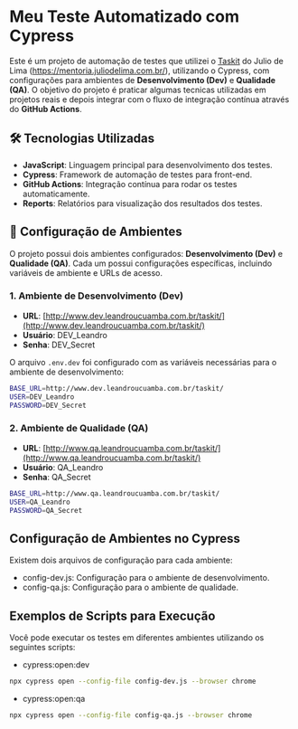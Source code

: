 # Meu Teste Automatizado com Cypress

Este é um projeto de automação de testes que utilizei o [Taskit](http://www.juliodelima.com.br/taskit/) do Julio de Lima (https://mentoria.juliodelima.com.br/), utilizando o Cypress, com configurações para ambientes de **Desenvolvimento (Dev)** e **Qualidade (QA)**. O objetivo do projeto é praticar algumas tecnicas utilizadas em projetos reais e depois integrar com o fluxo de integração contínua através do **GitHub Actions**.

## 🛠 Tecnologias Utilizadas

- **JavaScript**: Linguagem principal para desenvolvimento dos testes.
- **Cypress**: Framework de automação de testes para front-end.
- **GitHub Actions**: Integração contínua para rodar os testes automaticamente.
- **Reports**: Relatórios para visualização dos resultados dos testes.

## 🔧 Configuração de Ambientes

O projeto possui dois ambientes configurados: **Desenvolvimento (Dev)** e **Qualidade (QA)**. Cada um possui configurações específicas, incluindo variáveis de ambiente e URLs de acesso.

### 1. **Ambiente de Desenvolvimento (Dev)**

- **URL**: [http://www.dev.leandroucuamba.com.br/taskit/](http://www.dev.leandroucuamba.com.br/taskit/)
- **Usuário**: DEV_Leandro
- **Senha**: DEV_Secret

O arquivo `.env.dev` foi configurado com as variáveis necessárias para o ambiente de desenvolvimento:

```bash
BASE_URL=http://www.dev.leandroucuamba.com.br/taskit/
USER=DEV_Leandro
PASSWORD=DEV_Secret
```

### 2. **Ambiente de Qualidade (QA)**

- **URL**: [http://www.qa.leandroucuamba.com.br/taskit/](http://www.qa.leandroucuamba.com.br/taskit/)
- **Usuário**: QA_Leandro
- **Senha**: QA_Secret

```bash
BASE_URL=http://www.qa.leandroucuamba.com.br/taskit/
USER=QA_Leandro
PASSWORD=QA_Secret
```

## Configuração de Ambientes no Cypress

Existem dois arquivos de configuração para cada ambiente:

- config-dev.js: Configuração para o ambiente de desenvolvimento.
- config-qa.js: Configuração para o ambiente de qualidade.


## Exemplos de Scripts para Execução

Você pode executar os testes em diferentes ambientes utilizando os seguintes scripts:

- cypress:open:dev
```bash
npx cypress open --config-file config-dev.js --browser chrome
```

- cypress:open:qa
```bash
npx cypress open --config-file config-qa.js --browser chrome
```
